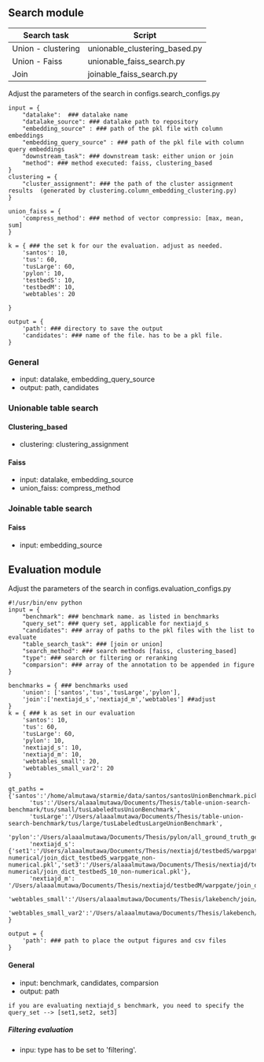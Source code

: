 ## Search module 

| Search task | Script | 
|----------|----------|
|   Union - clustering  |   unionable_clustering_based.py |
|   Union - Faiss  |  unionable_faiss_search.py |  
|Join |joinable_faiss_search.py|

Adjust the parameters of the search in configs.search_configs.py 

`````
input = {
    "datalake":  ### datalake name
    "datalake_source": ### datalake path to repository 
    "embedding_source" : ### path of the pkl file with column embeddings 
    "embedding_query_source" : ### path of the pkl file with column query embeddings
    "downstream_task": ### downstream task: either union or join
    "method": ### method executed: faiss, clustering_based 
}
clustering = {
    "cluster_assignment": ### the path of the cluster assignment results  (generated by clustering.column_embedding_clustering.py)
}

union_faiss = {
    'compress_method': ### method of vector compressio: [max, mean, sum]
}

k = { ### the set k for our the evaluation. adjust as needed. 
    'santos': 10,
    'tus': 60,
    'tusLarge': 60,
    'pylon': 10,
    'testbedS': 10,
    'testbedM': 10,
    'webtables': 20

}

output = {
    'path': ### directory to save the output
    'candidates': ### name of the file. has to be a pkl file. 
}
`````
### General 
- input: datalake, embedding_query_source
- output: path, candidates 
### Unionable table search 
#### Clustering_based 
- clustering: clustering_assignment 

#### Faiss
- input: datalake, embedding_source
- union_faiss: compress_method


### Joinable table search 
#### Faiss
- input: embedding_source

## Evaluation module 
Adjust the parameters of the search in configs.evaluation_configs.py 
`````
#!/usr/bin/env python
input = {
    "benchmark": ### benchmark name. as listed in benchmarks 
    "query_set": ### query set, applicable for nextiajd_s 
    "candidates": ### array of paths to the pkl files with the list to evaluate 
    "table_search_task": ### [join or union]
    "search_method": ### search methods [faiss, clustering_based]
    "type": ### search or filtering or reranking
    "comparsion": ### array of the annotation to be appended in figure  
}

benchmarks = { ### benchmarks used 
    'union': ['santos','tus','tusLarge','pylon'],
    'join':['nextiajd_s','nextiajd_m','webtables'] ##adjust 
}
k = { ### k as set in our evaluation 
    'santos': 10,
    'tus': 60,
    'tusLarge': 60,
    'pylon': 10,
    'nextiajd_s': 10,
    'nextiajd_m': 10,
    'webtables_small': 20,
    'webtables_small_var2': 20
}

gt_paths = {'santos':'/home/almutawa/starmie/data/santos/santosUnionBenchmark.pickle',
      'tus':'/Users/alaaalmutawa/Documents/Thesis/table-union-search-benchmark/tus/small/tusLabeledtusUnionBenchmark',
      'tusLarge':'/Users/alaaalmutawa/Documents/Thesis/table-union-search-benchmark/tus/large/tusLabeledtusLargeUnionBenchmark',
      'pylon':'/Users/alaaalmutawa/Documents/Thesis/pylon/all_ground_truth_general.pkl',
      'nextiajd_s': {'set1':'/Users/alaaalmutawa/Documents/Thesis/nextiajd/testbedS/warpgate/join_dict_testbedS_warpgate.pkl','set2':'/Users/alaaalmutawa/Documents/Thesis/nextiajd/testbedS/warpgate_non-numerical/join_dict_testbedS_warpgate_non-numerical.pkl','set3':'/Users/alaaalmutawa/Documents/Thesis/nextiajd/testbedS/10_non-numerical/join_dict_testbedS_10_non-numerical.pkl'},
      'nextiajd_m': '/Users/alaaalmutawa/Documents/Thesis/nextiajd/testbedM/warpgate/join_dict_testbedM_warpgate.pkl',
       'webtables_small':'/Users/alaaalmutawa/Documents/Thesis/lakebench/join/webtable/join_dict_webtable_small.pkl',
        'webtables_small_var2':'/Users/alaaalmutawa/Documents/Thesis/lakebench/join/webtable/small_var2/join_dict_webtable_small_var2.pkl'
}

output = { 
    'path': ### path to place the output figures and csv files 
}

`````
#### General
- input: benchmark, candidates, comparsion 
- output: path

`````
if you are evaluating nextiajd_s benchmark, you need to specify the query_set --> [set1,set2, set3]
`````
##### Filtering evaluation
 - inpu: type has to be set to 'filtering'. 








